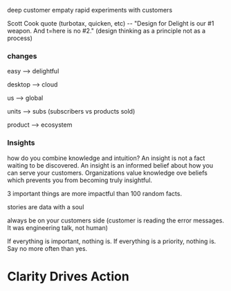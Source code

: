 deep customer empaty
rapid experiments with customers

Scott Cook quote (turbotax, quicken, etc) -- "Design for Delight is our #1 weapon. And t=here is no #2." (design thinking as a principle not as a process)

### changes 

easy --> delightful

desktop --> cloud

us --> global

units --> subs (subscribers vs products sold)

product --> ecosystem


### Insights

how do you combine knowledge and intuition? An insight is not a fact waiting to be discovered. An insight is an informed belief about how you can serve your customers. Organizations value knowledge ove beliefs which prevents you from becoming truly insightful.

3 important things are more impactful than 100 random facts.

stories are data with a soul

always be on your customers side (customer is reading the error messages. It was engineering talk, not human)

If everything is important, nothing is. If everything is a priority, nothing is. Say no more often than yes.

# Clarity Drives Action